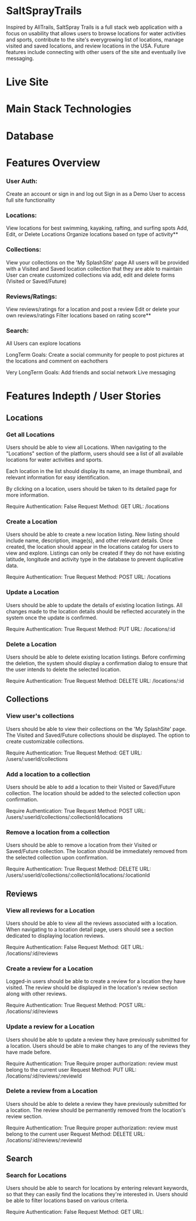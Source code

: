 # SaltSprayTrails

Inspired by AllTrails, SaltSpray Trails is a full stack web application with a focus on usability that allows users to browse locations for water activities and sports, contribute to the site's everygrowing list of locations, manage visited and saved locations, and review locations in the USA. Future features include connecting with other users of the site and eventually live messaging.

# Live Site

# Main Stack Technologies

# Database

# Features Overview

### User Auth:
Create an account or sign in and log out
Sign in as a Demo User to access full site functionality

### Locations:
View locations for best swimming, kayaking, rafting, and surfing spots
Add, Edit, or Delete Locations
Organize locations based on type of activity**

### Collections:
View your collections on the 'My SplashSite' page
All users will be provided with a Visited and Saved location collection that they are able to maintain
User can create customized collections via add, edit and delete forms (Visited or Saved/Future)

### Reviews/Ratings:
View reviews/ratings for a location and post a review
Edit or delete your own reviews/ratings
Filter locations based on rating score**

### Search:
All Users can explore locations

LongTerm Goals:
Create a social community for people to post pictures at the locations and comment on eachothers

Very LongTerm Goals:
Add friends and social network
Live messaging

# Features Indepth / User Stories

## Locations

### Get all Locations

Users should be able to view all Locations.
When navigating to the "Locations" section of the platform, users should see a list of all available locations for water activities and sports.

Each location in the list should display its name, an image thumbnail, and relevant information for easy identification.

By clicking on a location, users should be taken to its detailed page for more information.

Require Authentication: False
Request Method: GET
URL: /locations


### Create a Location

Users should be able to create a new location listing.
New listing should include name, description, image(s), and other relevant details.
Once created, the location should appear in the locations catalog for users to view and explore.
Listings can only be created if they do not have existing latitude, longitude and activity type in the database to prevent duplicative data.

Require Authentication: True
Request Method: POST
URL: /locations


### Update a Location

Users should be able to update the details of existing location listings.
All changes made to the location details should be reflected accurately in the system once the update is confirmed.

Require Authentication: True
Request Method: PUT
URL: /locations/:id


### Delete a Location

Users should be able to delete existing location listings.
Before confirming the deletion, the system should display a confirmation dialog to ensure that the user intends to delete the selected location.

Require Authentication: True
Request Method: DELETE
URL: /locations/:id


## Collections

### View user's collections

Users should be able to view their collections on the 'My SplashSite' page.
The Visited and Saved/Future collections should be displayed.
The option to create customizable collections.

Require Authentication: True
Request Method: GET
URL: /users/:userId/collections


### Add a location to a collection
Users should be able to add a location to their Visited or Saved/Future collection.
The location should be added to the selected collection upon confirmation.

Require Authentication: True
Request Method: POST
URL: /users/:userId/collections/:collectionId/locations


### Remove a location from a collection
Users should be able to remove a location from their Visited or Saved/Future collection.
The location should be immediately removed from the selected collection upon confirmation.

Require Authentication: True
Request Method: DELETE
URL: /users/:userId/collections/:collectionId/locations/:locationId


## Reviews

### View all reviews for a Location

Users should be able to view all the reviews associated with a location.
When navigating to a location detail page, users should see a section dedicated to displaying location reviews.

Require Authentication: False
Request Method: GET
URL: /locations/:id/reviews


### Create a review for a Location

Logged-in users should be able to create a review for a location they have visited.
The review should be displayed in the location's review section along with other reviews.

Require Authentication: True
Request Method: POST
URL: /locations/:id/reviews


### Update a review for a Location

Users should be able to update a review they have previously submitted for a location.
Users should be able to make changes to any of the reviews they have made before.

Require Authentication: True
Require proper authorization: review must belong to the current user
Request Method: PUT
URL: /locations/:id/reviews/:reviewId


### Delete a review from a Location

Users should be able to delete a review they have previously submitted for a location.
The review should be permanently removed from the location's review section.

Require Authentication: True
Require proper authorization: review must belong to the current user
Request Method: DELETE
URL: /locations/:id/reviews/:reviewId

## Search

### Search for Locations

Users should be able to search for locations by entering relevant keywords, so that they can easily find the locations they're interested in.
Users should be able to filter locations based on various criteria.

Require Authentication: False
Request Method: GET
URL:
